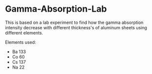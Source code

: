 # Gamma-Absorption-Lab
This is based on a lab experiment to find how the gamma absorption intensity decrease with different thickness's of aluminum sheets using different elements.

Elements used:
- Ba 133
- Co 60
- Cs 137
- Na 22
